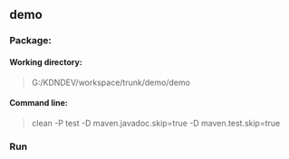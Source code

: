 ## demo

### Package:

#### Working directory:

> G:/KDNDEV/workspace/trunk/demo/demo

#### Command line: 

> clean -P test -D maven.javadoc.skip=true -D maven.test.skip=true

### Run